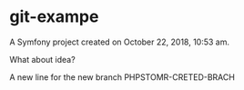git-exampe
==========

A Symfony project created on October 22, 2018, 10:53 am.

What about idea?


A new line for the new branch  PHPSTOMR-CRETED-BRACH
